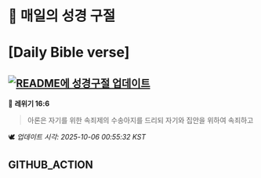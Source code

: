 # 🙏 매일의 성경 구절
# [Daily Bible verse]
## [![README에 성경구절 업데이트](https://github.com/DONGSUKA/first_test/actions/workflows/update-readme-bible.yml/badge.svg)](https://github.com/DONGSUKA/first_test/actions/workflows/update-readme-bible.yml)
<!-- START_BIBLE_VERSE -->
📖 **레위기 16:6**
> 아론은 자기를 위한 속죄제의 수송아지를 드리되 자기와 집안을 위하여 속죄하고

🕊️ _업데이트 시각: 2025-10-06 00:55:32 KST_
  <!-- END_BIBLE_VERSE -->
## GITHUB_ACTION
